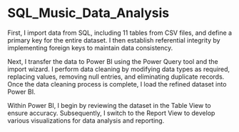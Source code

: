 # SQL_Music_Data_Analysis
First, I import data from SQL, including 11 tables from CSV files, and define a primary key for the entire dataset. 
I then establish referential integrity by implementing foreign keys to maintain data consistency.

Next, I transfer the data to Power BI using the Power Query tool and the import wizard. 
I perform data cleaning by modifying data types as required, replacing values, removing null entries, and eliminating duplicate records. 
Once the data cleaning process is complete, I load the refined dataset into Power BI.

Within Power BI, I begin by reviewing the dataset in the Table View to ensure accuracy. 
Subsequently, I switch to the Report View to develop various visualizations for data analysis and reporting.
